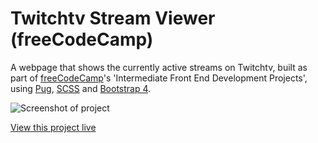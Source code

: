 # Twitchtv Stream Viewer (freeCodeCamp)
A webpage that shows the currently active streams on Twitchtv, built as part of [freeCodeCamp](https://www.freecodecamp.com)'s 'Intermediate Front End Development Projects', using [Pug](https://github.com/pugjs/pug), [SCSS](https://github.com/sass/libsass) and [Bootstrap 4](https://github.com/twbs/bootstrap).

![Screenshot of project](https://danielbaars.github.io/fcc-twitch-tv/screenshot.png)

[View this project live](https://danielbaars.github.io/fcc-twitch-tv/)